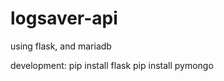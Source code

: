 # logsaver-api

using flask, and mariadb

development:
    pip install flask
    pip install pymongo